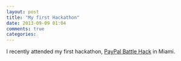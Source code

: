```yaml
---
layout: post
title: "My first Hackathon"
date: 2013-09-09 01:04
comments: true
categories: 
---
```

I recently attended my first hackathon, [PayPal Battle Hack](http://battlehack.org/miami) in Miami.
